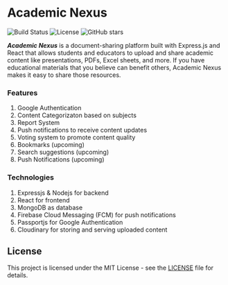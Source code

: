 # Academic Nexus

![Build Status](https://github.com/mrx7355608/academic-nexus/actions/workflows/main.yml/badge.svg)
![License](https://img.shields.io/github/license/mrx7355608/academic-nexus)
![GitHub stars](https://img.shields.io/github/stars/mrx7355608/academic-nexus)

_**Academic Nexus**_ is a document-sharing platform built with Express.js and React that allows students and educators to upload and share academic content like presentations, PDFs, Excel sheets, and more. If you have educational materials that you believe can benefit others, Academic Nexus makes it easy to share those resources.

### Features

1. Google Authentication
2. Content Categorizaton based on subjects
3. Report System
4. Push notifications to receive content updates
5. Voting system to promote content quality
6. Bookmarks (upcoming)
7. Search suggestions (upcoming)
8. Push Notifications (upcoming)

### Technologies

1. Expressjs & Nodejs for backend
2. React for frontend
3. MongoDB as database
4. Firebase Cloud Messaging (FCM) for push notifications
5. Passportjs for Google Authentication
6. Cloudinary for storing and serving uploaded content

## License

This project is licensed under the MIT License - see the [LICENSE](./LICENSE) file for details.
